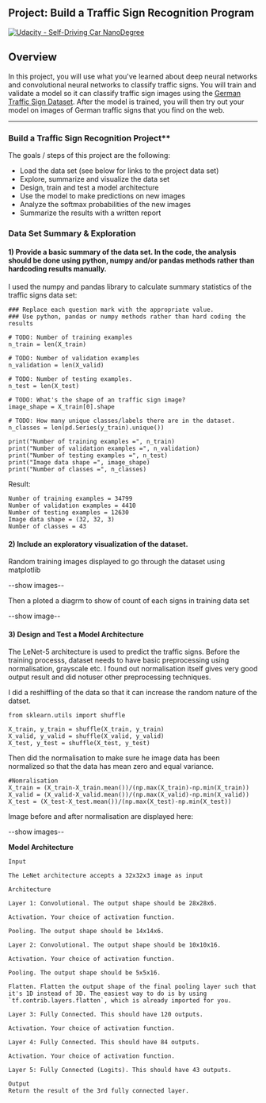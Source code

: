 ## Project: Build a Traffic Sign Recognition Program
[![Udacity - Self-Driving Car NanoDegree](https://s3.amazonaws.com/udacity-sdc/github/shield-carnd.svg)](http://www.udacity.com/drive)

Overview
---
In this project, you will use what you've learned about deep neural networks and convolutional neural networks to classify traffic signs. You will train and validate a model so it can classify traffic sign images using the [German Traffic Sign Dataset](http://benchmark.ini.rub.de/?section=gtsrb&subsection=dataset). After the model is trained, you will then try out your model on images of German traffic signs that you find on the web.

---

### Build a Traffic Sign Recognition Project**

The goals / steps of this project are the following:
* Load the data set (see below for links to the project data set)
* Explore, summarize and visualize the data set
* Design, train and test a model architecture
* Use the model to make predictions on new images
* Analyze the softmax probabilities of the new images
* Summarize the results with a written report


### Data Set Summary & Exploration

#### 1) Provide a basic summary of the data set. In the code, the analysis should be done using python, numpy and/or pandas methods rather than hardcoding results manually.

  I used the numpy and pandas library to calculate summary statistics of the traffic signs data set:

  ```
  ### Replace each question mark with the appropriate value. 
  ### Use python, pandas or numpy methods rather than hard coding the results

  # TODO: Number of training examples
  n_train = len(X_train)

  # TODO: Number of validation examples
  n_validation = len(X_valid)

  # TODO: Number of testing examples.
  n_test = len(X_test)

  # TODO: What's the shape of an traffic sign image?
  image_shape = X_train[0].shape

  # TODO: How many unique classes/labels there are in the dataset.
  n_classes = len(pd.Series(y_train).unique())

  print("Number of training examples =", n_train)
  print("Number of validation examples =", n_validation)
  print("Number of testing examples =", n_test)
  print("Image data shape =", image_shape)
  print("Number of classes =", n_classes)

  ```

  Result:
  ```
  Number of training examples = 34799
  Number of validation examples = 4410
  Number of testing examples = 12630
  Image data shape = (32, 32, 3)
  Number of classes = 43
  ```
#### 2) Include an exploratory visualization of the dataset.

Random training images displayed to go through the dataset using matplotlib

--show images--
  
Then a ploted a diagrm to show of count of each signs in training data set

--show image--

#### 3) Design and Test a Model Architecture

The LeNet-5 architecture is used to predict the traffic signs. Before the training processs, dataset needs to have basic preprocessing using normalisation, grayscale etc. I found out normalisation itself gives very good output result and did notuser other preprocessing techniques.

I did a reshiffling of the data so that it can increase the random nature of the datset.
```
from sklearn.utils import shuffle

X_train, y_train = shuffle(X_train, y_train)
X_valid, y_valid = shuffle(X_valid, y_valid)
X_test, y_test = shuffle(X_test, y_test)

```

Then did the normalisation to make sure he image data has been normalized so that the data has mean zero and equal variance.
```
#Nomralisation
X_train = (X_train-X_train.mean())/(np.max(X_train)-np.min(X_train))
X_valid = (X_valid-X_valid.mean())/(np.max(X_valid)-np.min(X_valid))
X_test = (X_test-X_test.mean())/(np.max(X_test)-np.min(X_test))
```

Image before and after normalisation are displayed here:

--show images--

**Model Architecture**
```
Input

The LeNet architecture accepts a 32x32x3 image as input

Architecture

Layer 1: Convolutional. The output shape should be 28x28x6.

Activation. Your choice of activation function.

Pooling. The output shape should be 14x14x6.

Layer 2: Convolutional. The output shape should be 10x10x16.

Activation. Your choice of activation function.

Pooling. The output shape should be 5x5x16.

Flatten. Flatten the output shape of the final pooling layer such that it's 1D instead of 3D. The easiest way to do is by using `tf.contrib.layers.flatten`, which is already imported for you.

Layer 3: Fully Connected. This should have 120 outputs.

Activation. Your choice of activation function.

Layer 4: Fully Connected. This should have 84 outputs.

Activation. Your choice of activation function.

Layer 5: Fully Connected (Logits). This should have 43 outputs.

Output
Return the result of the 3rd fully connected layer.
```


